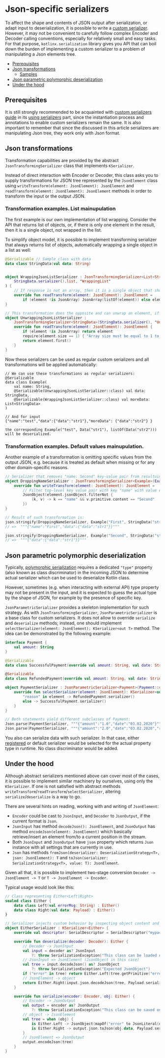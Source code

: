 # Json-specific serializers

To affect the shape and contents of JSON output after serialization, or adapt input to deserialization,
it is possible to write a [custom serializer](custom_serializers.md). However, it may not be convenient to
carefully follow complex Encoder and Decoder calling conventions, especially for relatively small and easy tasks.
For that purpose, `kotlinx.serialization` library gives you API that
can boil down the burden of implementing a custom serializer to a problem of manipulating a Json elements tree.

* [Prerequisites](#prerequisites)
* [Json transformations](#json-transformations)
    + [Samples](#samples)
* [Json parametric polymorphic deserialization](#json-parametric-polymorphic-deserialization)
* [Under the hood](#under-the-hood)

## Prerequisites

It is still strongly recommended to be acquainted with [custom serializers guide](custom_serializers.md)
in its [using serializers](custom_serializers.md#using-custom-serializers) part,
since the instantiation process and annotations to enable custom serializers remain the same.
It is also important to remember that since the discussed in this article serializers are manipulating Json tree,
they work only with Json format.

## Json transformations

Transformation capabilities are provided by the abstract `JsonTransformingSerializer` class that implements `KSerializer`. 

Instead of direct interaction with Encoder or Decoder, this class asks you to supply transformations for JSON tree represented by the `JsonElement` class
using `writeTransform(element: JsonElement): JsonElement` and `readTransform(element: JsonElement): JsonElement` methods in order
to transform the input or the output JSON.


### Transformation examples. List mainupulation

The first example is our own implementation of list wrapping. Consider the API that returns list 
of objects, or, if there is only one element in the result, then it is a single object, not wrapped in the list.
 
To simplify object model, it is possible to implement transforming serializer that always returns list of objects,
automatically wrapping a single object in a list as well: 

```kotlin
@Serializable // Sample class with data
data class StringData(val data: String)


object WrappingJsonListSerializer : JsonTransformingSerializer<List<StringData>>(
    StringData.serializer().list, "WrappingList"
) {
    // If response is not an array, then it is a single object that should be wrapped in the array
    override fun readTransform(element: JsonElement): JsonElement =
        if (element !is JsonArray) JsonArray(listOf(element)) else element
}

// This transformation does the opposite and can unwrap an element, if it is returned in an array.
object UnwrappingJsonListSerializer :
    JsonTransformingSerializer<StringData>(StringData.serializer(), "UnwrappingList") {
    override fun readTransform(element: JsonElement): JsonElement {
        if (element !is JsonArray) return element
        require(element.size == 1) { "Array size must be equal to 1 to unwrap it automatically" }
        return element.first()
    }
}
```

Now these serializers can be used as regular custom serializers and all transformations will be applied automatically:
```
// We can use these transformations as regular serializers:
@Serializable
data class Example(
    val name: String,
    @Serializable(UnwrappingJsonListSerializer::class) val data: StringData,
    @Serializable(WrappingJsonListSerializer::class) val moreData: List<StringData>
)

// And for input 
{"name":"test","data":{"data":"str1"},"moreData": {"data":"str2"} }

the corresponding Example("test", Data("str1"), listOf(Data("str2"))) will be deserialized.
```

### Transformation examples. Default values mainupulation.

Another example of a transformation is omitting specific values from the output JSON, e.g. because it 
is treated as default when missing or for any other domain-specific reasons.
 

```kotlin
// Serializer that removes "name: Second" key-value pair from resultuing JSON
object DroppingNameSerializer : JsonTransformingSerializer<Example>(Example.serializer(), "DropName") {
    override fun writeTransform(element: JsonElement): JsonElement =
        // Filter top-level key value pair with key "name" with value equal to "Second"
        JsonObject(element.jsonObject.filterNot {
            (k, v) -> k == "name" && v.primitive.content == "Second"
        })
}

// Result of such transformation is:
json.stringify(DroppingNameSerializer, Example("First", StringData("str1")))
// =>  """{"name":"First","data":{"data":"str1"}}"""

json.stringify(DroppingNameSerializer, Example("Second", StringData("str1")))
// =>  """{"data":{"data":"str1"}}"""
```

## Json parametric polymorphic deserialization

Typically, [polymorphic serialization](polymorphism.md) requires a dedicated `"type"` property
(also known as class discriminator) in the incoming JSON to determine actual serializer
which can be used to deserialize Kotlin class.

However, sometimes (e.g. when interacting with external API) type property may not be present in the input,
and it is expected to guess the actual type by the shape of JSON, for example by the presence of specific key.

`JsonParametricSerializer` provides a skeleton implementation for such strategy.
As with `JsonTransformingSerializer`, `JsonParametricSerializer` is a base class for custom serializers.
It does not allow to override `serialize` and `deserialize` methods; instead, one should
implement `selectSerializer(element: JsonElement): KSerializer<out T>` method.
The idea can be demonstrated by the following example:

```kotlin
interface Payment {
    val amount: String
}

@Serializable
data class SuccessfulPayment(override val amount: String, val date: String) : Payment

@Serializable
data class RefundedPayment(override val amount: String, val date: String, val reason: String) : Payment

object PaymentSerializer : JsonParametricSerializer<Payment>(Payment::class) {
    override fun selectSerializer(element: JsonElement): KSerializer<out Payment> = when {
        "reason" in element -> RefundedPayment.serializer()
        else -> SuccessfulPayment.serializer()
    }
}

// Both statements yield different subclasses of Payment:
Json.parse(PaymentSerializer, """{"amount":"1.0","date":"03.02.2020"}""")
Json.parse(PaymentSerializer, """{"amount":"2.0","date":"03.02.2020","reason":"complaint"}""")
```

You also can serialize data with such serializer. In that case, either [registered](polymorphism.md#basic-case) or
default serializer would be selected for the actual property type in runtime. No class discriminator would be added.

## Under the hood

Although abstract serializers mentioned above can cover most of the cases, it is possible to implement similar machinery
by ourselves, using only the `KSerializer`.
If one is not satisfied with abstract methods `writeTransform`/`readTransform`/`selectSerializer`,
altering `serialize`/`deserialize` is a way to go.

There are several hints on reading, working with and writing of `JsonElement`:

* `Encoder` could be cast to `JsonInput`, and `Decoder` to `JsonOutput`, if the current format is `Json`.
* `JsonInput` has method `decodeJson(): JsonElement`, and `JsonOutput` has method `encodeJson(element: JsonElement)`
which basically retrieve/insert an element from/to a current position in the stream.
* Both `JsonInput` and `JsonOutput` have `json` property which returns `Json` instance with all settings that are currently in use.
* `Json` has methods `fromJson(deserializer: DeserializationStrategy<T>, json: JsonElement): T`
and `toJson(serializer: SerializationStrategy<T>, value: T): JsonElement`.

Given all that, it is possible to implement two-stage conversion `Decoder -> JsonElement -> T` or `T -> JsonElement -> Encoder`.

Typical usage would look like this:

```kotlin
// Class representing Either<Left|Right>
sealed class Either {
    data class Left(val errorMsg: String) : Either()
    data class Right(val data: Payload) : Either()
}

// Serializer injects custom behavior by inspecting object content and writing
object EitherSerializer : KSerializer<Either> {
    override val descriptor: SerialDescriptor = SerialDescriptor("mypackage.Either", UnionKind.SEALED)

    override fun deserialize(decoder: Decoder): Either {
        // Decoder -> JsonInput
        val input = decoder as? JsonInput
            ?: throw SerializationException("This class can be loaded only by Json")
        // JsonInput => JsonElement (JsonObject in this case)
        val tree = input.decodeJson() as? JsonObject
            ?: throw SerializationException("Expected JsonObject")
        if ("error" in tree) return Either.Left(tree.getPrimitive("error").content)
        // JsonElement -> object
        return Either.Right(input.json.decodeJson(tree, Payload.serializer()))
    }

    override fun serialize(encoder: Encoder, obj: Either) {
        // Encoder -> JsonOutput
        val output = encoder as? JsonOutput
            ?: throw SerializationException("This class can be saved only by Json")
        // object -> JsonElement
        val tree = when (obj) {
            is Either.Left -> JsonObject(mapOf("error" to JsonLiteral(obj.errorMsg)))
            is Either.Right -> output.json.toJson(obj.data, Payload.serializer())
        }
        // JsonElement => JsonOutput
        output.encodeJson(tree)
    }
}
```
